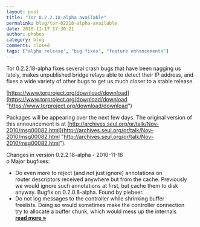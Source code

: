 ```yaml
---
layout: post
title: "Tor 0.2.2.18-alpha available"
permalink: blog/tor-02218-alpha-available
date: 2010-11-17 17:30:21
author: phobos
category: blog
comments: closed
tags: ["alpha release", "bug fixes", "feature enhancements"]
---
```


Tor 0.2.2.18-alpha fixes several crash bugs that have been nagging us lately, makes unpublished bridge relays able to detect their IP address, and fixes a wide variety of other bugs to get us much closer to a stable release.

[https://www.torproject.org/download/download](https://www.torproject.org/download/download "https://www.torproject.org/download/download")

Packages will be appearing over the next few days. The original version of this announcement is at [http://archives.seul.org/or/talk/Nov-2010/msg00082.html](http://archives.seul.org/or/talk/Nov-2010/msg00082.html "http://archives.seul.org/or/talk/Nov-2010/msg00082.html").

Changes in version 0.2.2.18-alpha - 2010-11-16  
 o Major bugfixes:  
 - Do even more to reject (and not just ignore) annotations on  
 router descriptors received anywhere but from the cache. Previously  
 we would ignore such annotations at first, but cache them to disk  
 anyway. Bugfix on 0.2.0.8-alpha. Found by piebeer.  
 - Do not log messages to the controller while shrinking buffer  
 freelists. Doing so would sometimes make the controller connection  
 try to allocate a buffer chunk, which would mess up the internals [**read more »**](https://blog.torproject.org/blog/tor-02218-alpha-available)
